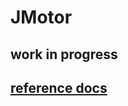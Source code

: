 # JMotor

## work in progress

## [reference docs](https://joshua-8.github.io/JMotor/hierarchy.html)
